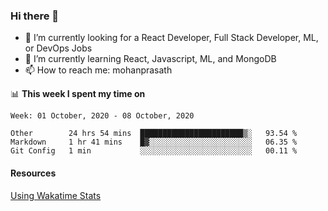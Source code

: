 ### Hi there 👋

- 🔭 I’m currently looking for a React Developer, Full Stack Developer, ML, or DevOps Jobs
- 🌱 I’m currently learning React, Javascript, ML, and MongoDB
- 📫 How to reach me: mohanprasath

📊 **This week I spent my time on**
<!--START_SECTION:waka-->
```text
Week: 01 October, 2020 - 08 October, 2020

Other        24 hrs 54 mins  ███████████████████████▒░   93.54 % 
Markdown     1 hr 41 mins    █▓░░░░░░░░░░░░░░░░░░░░░░░   06.35 % 
Git Config   1 min           ░░░░░░░░░░░░░░░░░░░░░░░░░   00.11 % 
```
<!--END_SECTION:waka-->

#### Resources
[Using Wakatime Stats](https://github.com/marketplace/actions/waka-readme)
